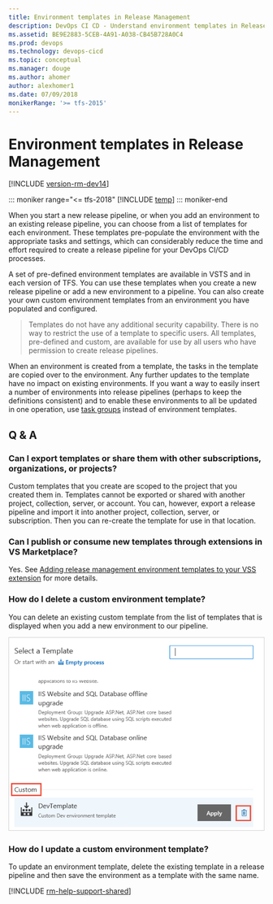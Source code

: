 ```yaml
---
title: Environment templates in Release Management
description: DevOps CI CD - Understand environment templates in Release Management for Visual Studio Team Services (VSTS) and Team Foundation Server (TFS)
ms.assetid: BE9E2883-5CEB-4A91-A038-CB45B728A0C4
ms.prod: devops
ms.technology: devops-cicd
ms.topic: conceptual
ms.manager: douge
ms.author: ahomer
author: alexhomer1
ms.date: 07/09/2018
monikerRange: '>= tfs-2015'
---
```


# Environment templates in Release Management

[!INCLUDE [version-rm-dev14](../_shared/version-rm-dev14.md)]

::: moniker range="<= tfs-2018"
[!INCLUDE [temp](../_shared/concept-rename-note.md)]
::: moniker-end

When you start a new release pipeline, or when you add an environment to
an existing release pipeline, you can choose from a list of templates for
each environment. These templates pre-populate the environment with the
appropriate tasks and settings, which can considerably reduce the time and
effort required to create a release pipeline for your DevOps CI/CD processes.

A set of pre-defined environment templates are available in
VSTS and in each version of TFS. You can use these templates
when you create a new release pipeline or add a new
environment to a pipeline. You can also create your own custom
environment templates from an environment you have populated and
configured.

>Templates do not have any additional security capability.
There is no way to restrict the use of a template to specific
users. All templates, pre-defined and custom, are available for
use by all users who have permission to create release pipelines.

When an environment is created from a template, the tasks in the template are copied over to the environment.
Any further updates to the template have no impact on existing environments.
If you want a way to easily insert a number of environments into release pipelines
(perhaps to keep the definitions consistent) and to enable these environments to all be updated
in one operation, use [task groups](../library/task-groups.md) instead of environment templates.

## Q & A

### Can I export templates or share them with other subscriptions, organizations, or projects?

Custom templates that you create are scoped to the project that you created them in.
Templates cannot be exported or shared with another project, collection, server, or account.
You can, however, export a release pipeline and import it into another project, collection, server, or subscription.
Then you can re-create the template for use in that location.

### Can I publish or consume new templates through extensions in VS Marketplace?

Yes. See [Adding release management environment templates to your VSS extension](https://blogs.msdn.microsoft.com/divman/2017/05/30/adding-release-management-environment-templates-to-your-vss-extension/) for more details.

### How do I delete a custom environment template?

You can delete an existing custom template from the list of templates that is displayed when you add a new environment to our pipeline. 

![Delete custom template](_img/delete-custom-template.png)

### How do I update a custom environment template?

To update an environment template, delete the existing template in a release pipeline and then save the environment as a template with the same name. 

[!INCLUDE [rm-help-support-shared](../_shared/rm-help-support-shared.md)]
